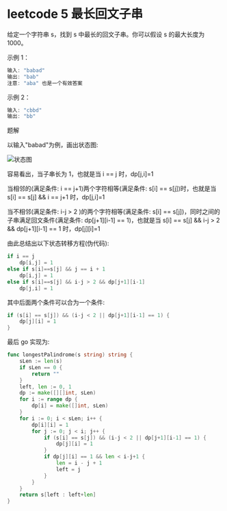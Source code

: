 # leetcode 5 最长回文子串
给定一个字符串 s，找到 s 中最长的回文子串。你可以假设 s 的最大长度为 1000。

示例 1：
```go
输入: "babad"
输出: "bab"
注意: "aba" 也是一个有效答案
```


示例 2：
```go
输入: "cbbd"
输出: "bb"
```

题解

以输入"babad"为例，画出状态图:

![状态图](https://cnymw.github.io/go-study/docs/img/算法-动态规划/算法-动态规划-leetcode5状态图.png)

容易看出，当子串长为 1，也就是当 i == j 时，dp[j,i]=1

当相邻的(满足条件: i == j+1)两个字符相等(满足条件: s[i] == s[j])时，也就是当 s[i] == s[j] && i == j+1 时，dp[j,i]=1

当不相邻(满足条件: i-j > 2 )的两个字符相等(满足条件: s[i] == s[j])，同时之间的子串满足回文条件(满足条件: dp[j+1][i-1] == 1)，也就是当 s[i] == s[j] && i-j > 2 && dp[j+1][i-1] == 1 时，dp[j][i]=1

由此总结出以下状态转移方程(伪代码):

```go
if i == j
    dp[i,j] = 1
else if s[i]==s[j] && j == i + 1
    dp[i,j] = 1
else if s[i]==s[j] && i-j > 2 && dp[j+1][i-1]
    dp[j,i] = 1
```

其中后面两个条件可以合为一个条件:

```go
if (s[i] == s[j]) && (i-j < 2 || dp[j+1][i-1] == 1) {
    dp[j][i] = 1
}
```

最后 go 实现为:
```go
func longestPalindrome(s string) string {
    sLen := len(s)
    if sLen == 0 {
        return ""
    }
    left, len := 0, 1
    dp := make([][]int, sLen)
    for i := range dp {
        dp[i] = make([]int, sLen)
    }
    for i := 0; i < sLen; i++ {
        dp[i][i] = 1
        for j := 0; j < i; j++ {
            if (s[i] == s[j]) && (i-j < 2 || dp[j+1][i-1] == 1) {
                dp[j][i] = 1
            }
            if dp[j][i] == 1 && len < i-j+1 {
                len = i - j + 1
                left = j
            }
        }
    }
    return s[left : left+len]
}
```